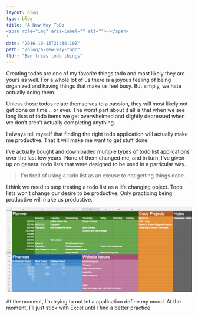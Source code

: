 ```yaml
---
layout: blog
type: blog
title: 'A New Way ToDo 
<span role="img" aria-label="" alt="">✅</span>
'
date: "2016-10-13T21:34:10Z"
path: "/blog/a-new-way-todo"
tldr: "Ben tries todo things"
---
```


Creating todos are one of my favorite things todo and most likely they are yours as well. For a whole lot of us there is a joyous feeling of being organized and having things that make us feel busy. But simply, we hate actually doing them.

Unless those todos relate themselves to a passion, they will most likely not get done on time… or ever. The worst part about it all is that when we see long lists of todo items we get overwhelmed and slightly depressed when we don’t aren’t actually completing anything.

I always tell myself that finding the right todo application will actually make me productive. That it will make me want to get stuff done.

I’ve actually bought and downloaded multiple types of todo list applications over the last few years. None of them changed me, and in turn, I’ve given up on general todo lists that were designed to be used in a particular way.

> I’m tired of using a todo list as an excuse to not getting things done.

I think we need to stop treating a todo list as a life changing object. Todo lists won’t change our desire to be productive. Only practicing being productive will make us productive.

![Excel for ToDos](./todoPost.png)

At the moment, I’m trying to not let a application define my mood. At the moment, I’ll just stick with Excel until I find a better practice.
